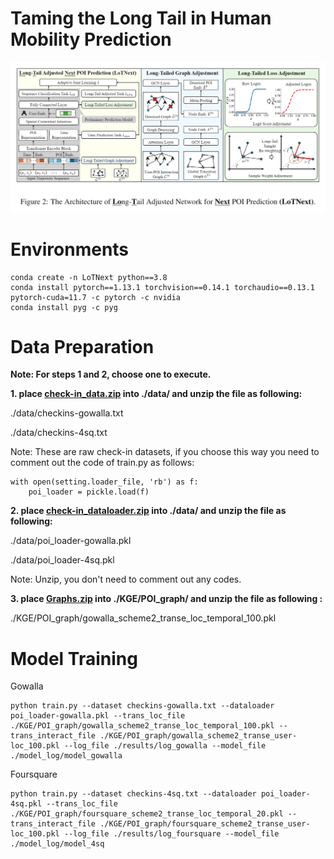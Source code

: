 # Taming the Long Tail in Human Mobility Prediction
![image](./data/LoTNext.png)
# Environments
```
conda create -n LoTNext python==3.8
conda install pytorch==1.13.1 torchvision==0.14.1 torchaudio==0.13.1 pytorch-cuda=11.7 -c pytorch -c nvidia
conda install pyg -c pyg
```

# Data Preparation

**Note: For steps 1 and 2, choose one to execute.**

**1. place [check-in_data.zip](https://drive.google.com/file/d/1WzwP6NFZ3rvSFLy8rXzhuqzM_MgNJFmF/view?usp=sharing) into ./data/ and unzip the file as following:**

./data/checkins-gowalla.txt

./data/checkins-4sq.txt

Note: These are raw check-in datasets, if you choose this way you need to comment out the code of train.py as follows:
```
with open(setting.loader_file, 'rb') as f:
    poi_loader = pickle.load(f)
```

**2. place [check-in_dataloader.zip](https://drive.google.com/file/d/12yvZ7ClT3klDNI2cqIYyBhpAFV6pQntC/view?usp=sharing) into ./data/ and unzip the file as following:**

./data/poi_loader-gowalla.pkl

./data/poi_loader-4sq.pkl

Note: Unzip, you don't need to comment out any codes.

**3. place [Graphs.zip](https://drive.google.com/file/d/1nj916wbuRvSLKPB8ddqktmpVYbkSIa4y/view?usp=sharing) into ./KGE/POI_graph/ and unzip the file as following :**

./KGE/POI_graph/gowalla_scheme2_transe_loc_temporal_100.pkl


# Model Training

Gowalla
```
python train.py --dataset checkins-gowalla.txt --dataloader poi_loader-gowalla.pkl --trans_loc_file ./KGE/POI_graph/gowalla_scheme2_transe_loc_temporal_100.pkl --trans_interact_file ./KGE/POI_graph/gowalla_scheme2_transe_user-loc_100.pkl --log_file ./results/log_gowalla --model_file ./model_log/model_gowalla

```
Foursquare
```
python train.py --dataset checkins-4sq.txt --dataloader poi_loader-4sq.pkl --trans_loc_file ./KGE/POI_graph/foursquare_scheme2_transe_loc_temporal_20.pkl --trans_interact_file ./KGE/POI_graph/foursquare_scheme2_transe_user-loc_100.pkl --log_file ./results/log_foursquare --model_file ./model_log/model_4sq

```
